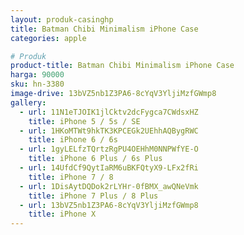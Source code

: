 ```yaml
---
layout: produk-casinghp
title: Batman Chibi Minimalism iPhone Case
categories: apple

# Produk
product-title: Batman Chibi Minimalism iPhone Case
harga: 90000
sku: hn-3380
image-drive: 13bVZ5nb1Z3PA6-8cYqV3YljiMzfGWmp8
gallery:
  - url: 11N1eTJOIK1jlCktv2dcFygca7CWdsxHZ
    title: iPhone 5 / 5s / SE
  - url: 1HKoMTWt9hkTK3KPCEGk2UEhhAQBygRWC
    title: iPhone 6 / 6s
  - url: 1gyLELfzTQrtzRgPU4OEHhM0NNPWfYE-O
    title: iPhone 6 Plus / 6s Plus
  - url: 14UfdCf9QytIaRM6uBKFQtyX9-LFx2fRi
    title: iPhone 7 / 8
  - url: 1DisAytDQDok2rLYHr-0fBMX_awQNeVmk
    title: iPhone 7 Plus / 8 Plus
  - url: 13bVZ5nb1Z3PA6-8cYqV3YljiMzfGWmp8
    title: iPhone X
---
```


